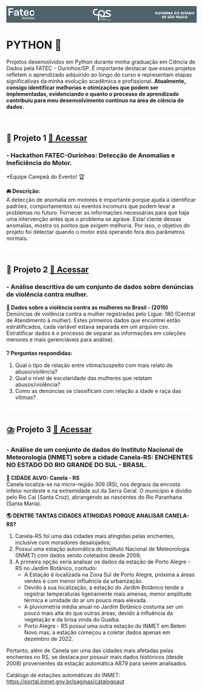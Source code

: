 ![Logo Fatec](imgs/topo.png)
# PYTHON 🐍
Projetos desenvolvidos em Python durante minha graduação em Ciência de Dados pela FATEC - Ourinhos/SP. É importante destacar que esses projetos refletem o aprendizado adquirido ao longo do curso e representam etapas significativas da minha evolução acadêmica e profissional. __Atualmente, consigo identificar melhorias e otimizações que podem ser implementadas, evidenciando o quanto o processo de aprendizado contribuiu para meu desenvolvimento contínuo na área de ciência de dados.__

![Espaço](imgs/espaco_menor.png)  
## 🥇 Projeto 1 [🔗 Acessar](hackathon/Hackathon.ipynb)
### - Hackathon FATEC-Ourinhos: Detecção de Anomalias e Ineficiência do Motor.
*Equipe Campeã do Evento! 🏆   

__🚘 Descrição:__  
A detecção de anomalia em motores é importante porque ajuda a identificar padrões, comportamentos ou eventos incomuns que podem levar a problemas no futuro. Fornecer as informações necessárias para que haja uma intervenção antes que o problema se agrave. Estar ciente dessas anomalias, mostra os pontos que exigem melhoria. Por isso, o objetivo do projeto foi detectar quando o motor está operando fora dos parâmetros normais.


![Espaço](imgs/espaco_menor.png)  
## 🚨 Projeto 2 [🔗 Acessar](180_Denuncias_Violencia_Contra_Mulheres/Projeto_Integrador.ipynb)
### - Análise descritiva de um conjunto de dados sobre denúncias de violência contra mulher. 
__🎲 Dados sobre a violência contra as mulheres no Brasil - (2019)__  
Denúncias de violência contra a mulher registradas pelo Ligue: 180 (Central de Atendimento à mulher). Estes primeiros dados que encontrei estão estratificados, cada variável estava separada em um arquivo csv. Estratificar dados é o processo de separar as informações em coleções menores e mais gerenciáveis para análise).
![Espaço](imgs/espaco_menor.png)  
__❔ Perguntas respondidas:__  
1) Qual o tipo de relação entre vítima/suspeito com mais relato de abuso/violência?    
2) Qual o nível de escolaridade das mulheres que relatam abusos/violência?  
3) Como as denúncias se classificam com relação a idade e raça das vítimas?  


![Espaço](imgs/espaco_menor.png)   
## ⛈️  Projeto 3 [🔗 Acessar](INMET_enchentes_RS/canela_RS.ipynb)
### - Análise de um conjunto de dados do Instituto Nacional de Meteorologia (INMET) sobre a cidade Canela-RS: ENCHENTES NO ESTADO DO RIO GRANDE DO SUL - BRASIL.  

__🧭 CIDADE ALVO: Canela - RS__  
Canela localiza-se na micro-região 309 (RS), nos degraus da encosta infeior nordeste e na extremidade sul da Serra Geral. O município é dividio pelo Rio Caí (Santa Cruz), abrangendo as nascentes do Rio Paranhana (Santa Maria).  

__🌎 DENTRE TANTAS CIDADES ATINGIDAS PORQUE ANALISAR CANELA-RS?__  
1. Canela-RS foi uma das cidades mais atingidas pelas enchentes, inclusive com moradores desalojados;  
2. Possui uma estação automática do Instituto Nacional de Meteorologia (INMET) com dados sendo coletados desde 2008;  
3. A primeira opção seria analisar os dados da estação de Porto Alegre - RS no Jardim Botânico, contudo:  
    - A Estação é localizada na Zona Sul de Porto Alegre, próxima a áreas verdes e com menor influência da urbanização.  
    - Devido à sua localização, a estação do Jardim Botânico tende a registrar temperaturas ligeiramente mais amenas, menor amplitude térmica e umidade do ar um pouco mais elevada.  
    - A pluviometria média anual no Jardim Botânico costuma ser um pouco mais alta do que outras áreas, devido à influência da vegetação e da brisa vinda do Guaíba.  
    - Porto Alegre - RS possuí uma outra estação do INMET em Belem Novo mas, a estação começou a coletar dados apenas em dezembro de 2022.  

Portanto, além de Canela ser uma das cidades mais afetadas pelas enchentes no RS, se destaca por possuir mais dados históricos (desde 2008) provenientes da estação automática A879 para serem analisados.

Catálogo de estações automáticas do INMET: https://portal.inmet.gov.br/paginas/catalogoaut
